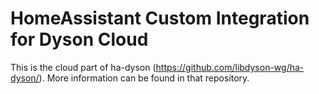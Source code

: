 # HomeAssistant Custom Integration for Dyson Cloud

This is the cloud part of ha-dyson (https://github.com/libdyson-wg/ha-dyson/). More information can be found in that repository.
